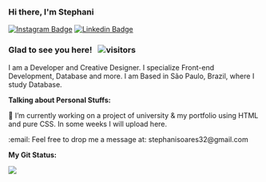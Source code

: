 ### Hi there, I'm Stephani

[![Instagram Badge](https://img.shields.io/badge/-Instagram-e4405f?style=flat-square&logo=Instagram&logoColor=white&color=lightgray)](https://instagram.com/stessada_?utm_medium=copy_link)
[![Linkedin Badge](https://img.shields.io/badge/-LinkedIn-0e76a8?style=flat-square&logo=Linkedin&logoColor=white&color=green)](https://www.linkedin.com/in/stephani-soares)

### Glad to see you here! &nbsp; ![visitors](https://visitor-badge.glitch.me/badge?page_id=stephani-sj&left_color=gray&right_color=green)



I am a Developer and Creative Designer. I specialize Front-end Development, Database and more.
I am Based in São Paulo, Brazil, where I study Database.



**Talking about Personal Stuffs:**

 💬 I’m currently working on a project of university & my portfolio using HTML and pure CSS. In some weeks I will upload here. 
<p> :email: Feel free to drop me a message at: stephanisoares32@gmail.com

**My Git Status:**

![](https://github-readme-stats.vercel.app/api?username=stephani-sj&theme=graywhite&show_icons=true&hide_border=true&&count_private=true&icon_collor=F3EADB)





















